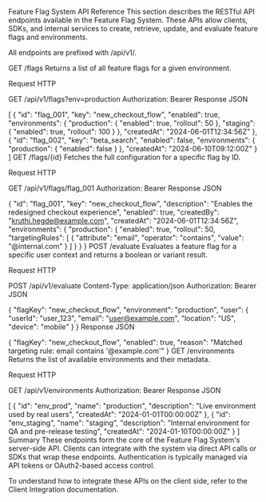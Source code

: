 Feature Flag System API Reference
This section describes the RESTful API endpoints available in the Feature Flag System. These APIs allow clients, SDKs, and internal services to create, retrieve, update, and evaluate feature flags and environments.

All endpoints are prefixed with /api/v1/.

GET /flags
Returns a list of all feature flags for a given environment.

Request
HTTP

GET /api/v1/flags?env=production
Authorization: Bearer <token>
Response
JSON

[
  {
    "id": "flag_001",
    "key": "new_checkout_flow",
    "enabled": true,
    "environments": {
      "production": {
        "enabled": true,
        "rollout": 50
      },
      "staging": {
        "enabled": true,
        "rollout": 100
      }
    },
    "createdAt": "2024-06-01T12:34:56Z"
  },
  {
    "id": "flag_002",
    "key": "beta_search",
    "enabled": false,
    "environments": {
      "production": {
        "enabled": false
      }
    },
    "createdAt": "2024-06-10T09:12:00Z"
  }
]
GET /flags/{id}
Fetches the full configuration for a specific flag by ID.

Request
HTTP

GET /api/v1/flags/flag_001
Authorization: Bearer <token>
Response
JSON

{
  "id": "flag_001",
  "key": "new_checkout_flow",
  "description": "Enables the redesigned checkout experience",
  "enabled": true,
  "createdBy": "kruthi.hegde@example.com",
  "createdAt": "2024-06-01T12:34:56Z",
  "environments": {
    "production": {
      "enabled": true,
      "rollout": 50,
      "targetingRules": [
        {
          "attribute": "email",
          "operator": "contains",
          "value": "@internal.com"
        }
      ]
    }
  }
}
POST /evaluate
Evaluates a feature flag for a specific user context and returns a boolean or variant result.

Request
HTTP

POST /api/v1/evaluate
Content-Type: application/json
Authorization: Bearer <token>
JSON

{
  "flagKey": "new_checkout_flow",
  "environment": "production",
  "user": {
    "userId": "user_123",
    "email": "user@example.com",
    "location": "US",
    "device": "mobile"
  }
}
Response
JSON

{
  "flagKey": "new_checkout_flow",
  "enabled": true,
  "reason": "Matched targeting rule: email contains '@example.com'"
}
GET /environments
Returns the list of available environments and their metadata.

Request
HTTP

GET /api/v1/environments
Authorization: Bearer <token>
Response
JSON

[
  {
    "id": "env_prod",
    "name": "production",
    "description": "Live environment used by real users",
    "createdAt": "2024-01-01T00:00:00Z"
  },
  {
    "id": "env_staging",
    "name": "staging",
    "description": "Internal environment for QA and pre-release testing",
    "createdAt": "2024-01-10T00:00:00Z"
  }
]
Summary
These endpoints form the core of the Feature Flag System's server-side API. Clients can integrate with the system via direct API calls or SDKs that wrap these endpoints. Authentication is typically managed via API tokens or OAuth2-based access control.

To understand how to integrate these APIs on the client side, refer to the Client Integration documentation.